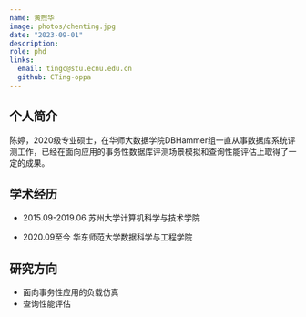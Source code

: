 ```yaml
---
name: 黄煦华
image: photos/chenting.jpg
date: "2023-09-01"
description: 
role: phd
links:
  email: tingc@stu.ecnu.edu.cn
  github: CTing-oppa
---
```


## 个人简介

陈婷，2020级专业硕士，在华师大数据学院DBHammer组一直从事数据库系统评测工作，已经在面向应用的事务性数据库评测场景模拟和查询性能评估上取得了一定的成果。

## 学术经历

* 2015.09-2019.06 苏州大学计算机科学与技术学院

* 2020.09至今 华东师范大学数据科学与工程学院

## 研究方向

* 面向事务性应用的负载仿真
* 查询性能评估
